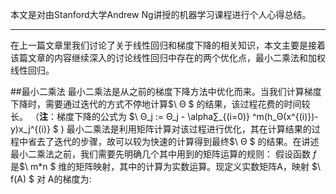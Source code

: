 本文是对由Stanford大学Andrew Ng讲授的机器学习课程进行个人心得总结。

---
在上一篇文章里我们讨论了关于线性回归和梯度下降的相关知识，本文主要是接着该篇文章的内容继续深入的讨论线性回归中存在的两个优化点，最小二乘法和加权线性回归。

##最小二乘法
 最小二乘法是从之前的梯度下降方法中优化而来。当我们计算梯度下降时，需要通过迭代的方式不停地计算$\ Θ $ 的结果，该过程花费的时间较长。
 （**注**：梯度下降的公式为 $\ Θ_j := Θ_j - \alpha∑_{(i=0)} ^m(h_Θ(x^{(i)})-y)x_j^{(i)} $ )
 最小二乘法是利用矩阵计算对该过程进行优化，其在计算结果的过程中省去了迭代的步骤，故可以较为快速的计算得到最终$\ Θ $ 的结果。在讲述最小二乘法之前，我们需要先明确几个其中用到的矩阵运算的规则：
 假设函数$\ f$ 是$\ m*n $ 维的矩阵映射，其中的计算为实数运算。现定义实数矩阵A，映射 $\ f(A) $ 对 A的梯度为: 
 